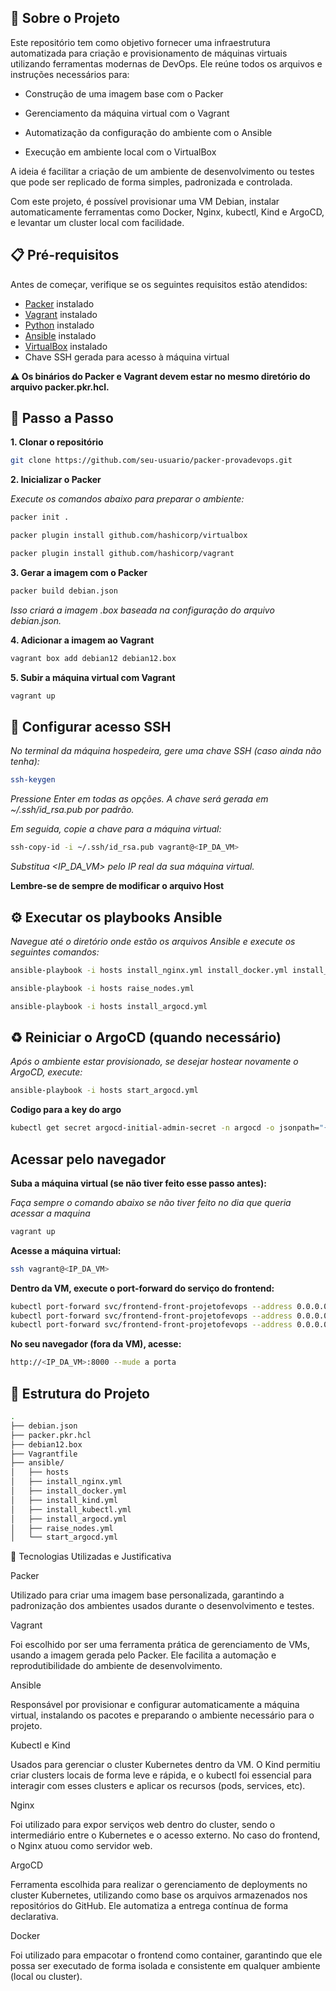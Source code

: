 ## 🧾 Sobre o Projeto
Este repositório tem como objetivo fornecer uma infraestrutura automatizada para criação e provisionamento de máquinas virtuais utilizando ferramentas modernas de DevOps. Ele reúne todos os arquivos e instruções necessários para:

- Construção de uma imagem base com o Packer 

- Gerenciamento da máquina virtual com o Vagrant

- Automatização da configuração do ambiente com o Ansible

- Execução em ambiente local com o VirtualBox

A ideia é facilitar a criação de um ambiente de desenvolvimento ou testes que pode ser replicado de forma simples, padronizada e controlada.

Com este projeto, é possível provisionar uma VM Debian, instalar automaticamente ferramentas como Docker, Nginx, kubectl, Kind e ArgoCD, e levantar um cluster local com facilidade.

## 📋 Pré-requisitos
Antes de começar, verifique se os seguintes requisitos estão atendidos:

- [Packer](https://www.packer.io/downloads) instalado  
- [Vagrant](https://developer.hashicorp.com/vagrant/downloads) instalado  
- [Python](https://www.python.org/downloads/) instalado  
- [Ansible](https://docs.ansible.com/ansible/latest/installation_guide/intro_installation.html) instalado  
- [VirtualBox](https://www.virtualbox.org/wiki/Downloads) instalado  
- Chave SSH gerada para acesso à máquina virtual

**⚠️ Os binários do Packer e Vagrant devem estar no mesmo diretório do arquivo packer.pkr.hcl.**


## **🚀 Passo a Passo**


**1. Clonar o repositório**

```bash 
git clone https://github.com/seu-usuario/packer-provadevops.git
```


**2. Inicializar o Packer**

*Execute os comandos abaixo para preparar o ambiente:*

```bash 
packer init .
```

```bash 
packer plugin install github.com/hashicorp/virtualbox
```

```bash 
packer plugin install github.com/hashicorp/vagrant
```

**3. Gerar a imagem com o Packer**

```bash 
packer build debian.json
```

*Isso criará a imagem .box baseada na configuração do arquivo debian.json.*

**4. Adicionar a imagem ao Vagrant**

```bash 
vagrant box add debian12 debian12.box
```

**5. Subir a máquina virtual com Vagrant**

```bash 
vagrant up
```

## **🔐 Configurar acesso SSH**

*No terminal da máquina hospedeira, gere uma chave SSH (caso ainda não tenha):*

```bash
ssh-keygen
```

*Pressione Enter em todas as opções. A chave será gerada em ~/.ssh/id_rsa.pub por padrão.*

*Em seguida, copie a chave para a máquina virtual:*

```bash
ssh-copy-id -i ~/.ssh/id_rsa.pub vagrant@<IP_DA_VM>
```

*Substitua <IP_DA_VM> pelo IP real da sua máquina virtual.*

**Lembre-se de sempre de modificar o arquivo Host**

## **⚙️ Executar os playbooks Ansible**

*Navegue até o diretório onde estão os arquivos Ansible e execute os seguintes comandos:*

```bash
ansible-playbook -i hosts install_nginx.yml install_docker.yml install_kind.yml install_kubectl.yml
```

```bash
ansible-playbook -i hosts raise_nodes.yml
```

```bash
ansible-playbook -i hosts install_argocd.yml
```

## **♻️ Reiniciar o ArgoCD (quando necessário)**

*Após o ambiente estar provisionado, se desejar hostear novamente o ArgoCD, execute:*

```bash 
ansible-playbook -i hosts start_argocd.yml
```
**Codigo para a key do argo**

```bash 
kubectl get secret argocd-initial-admin-secret -n argocd -o jsonpath="{.data.password}" | base64 -d; echo
```

## Acessar pelo navegador

**Suba a máquina virtual (se não tiver feito esse passo antes):**

*Faça sempre o comando abaixo se não tiver feito no dia que queria acessar a maquina*

```bash 
vagrant up
```

**Acesse a máquina virtual:**

```bash
ssh vagrant@<IP_DA_VM>
```

**Dentro da VM, execute o port-forward do serviço do frontend:**

```bash
kubectl port-forward svc/frontend-front-projetofevops --address 0.0.0.0 8000:80 --frontend
kubectl port-forward svc/frontend-front-projetofevops --address 0.0.0.0 8181:80 --backend
kubectl port-forward svc/frontend-front-projetofevops --address 0.0.0.0 8002:80 --banco mysql
```

**No seu navegador (fora da VM), acesse:**

```bash
http://<IP_DA_VM>:8000 --mude a porta
```

## 📁 Estrutura do Projeto
```bash
.
├── debian.json
├── packer.pkr.hcl
├── debian12.box
├── Vagrantfile
├── ansible/
│   ├── hosts
│   ├── install_nginx.yml
│   ├── install_docker.yml
│   ├── install_kind.yml
│   ├── install_kubectl.yml
│   ├── install_argocd.yml
│   ├── raise_nodes.yml
│   └── start_argocd.yml
```


🔧 Tecnologias Utilizadas e Justificativa

Packer

Utilizado para criar uma imagem base personalizada, garantindo a padronização dos ambientes usados durante o desenvolvimento e testes.

Vagrant

Foi escolhido por ser uma ferramenta prática de gerenciamento de VMs, usando a imagem gerada pelo Packer. Ele facilita a automação e reprodutibilidade do ambiente de desenvolvimento.

Ansible

Responsável por provisionar e configurar automaticamente a máquina virtual, instalando os pacotes e preparando o ambiente necessário para o projeto.

Kubectl e Kind

Usados para gerenciar o cluster Kubernetes dentro da VM. O Kind permitiu criar clusters locais de forma leve e rápida, e o kubectl foi essencial para interagir com esses clusters e aplicar os recursos (pods, services, etc).

Nginx

Foi utilizado para expor serviços web dentro do cluster, sendo o intermediário entre o Kubernetes e o acesso externo. No caso do frontend, o Nginx atuou como servidor web.

ArgoCD

Ferramenta escolhida para realizar o gerenciamento de deployments no cluster Kubernetes, utilizando como base os arquivos armazenados nos repositórios do GitHub. Ele automatiza a entrega contínua de forma declarativa.

Docker

Foi utilizado para empacotar o frontend como container, garantindo que ele possa ser executado de forma isolada e consistente em qualquer ambiente (local ou cluster).
